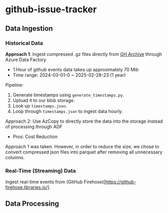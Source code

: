 # github-issue-tracker

## Data Ingestion

### Historical Data
**Approach 1**: Ingest compressed .gz files directly from [GH Archive](https://www.gharchive.org/) through Azure Data Factory
- 1 Hour of github events data takes up approximately 70 Mib
- Time range: 2024-03-01-0 ~ 2025-02-28-23 (1 year)

Pipeline:
1. Generate timestamps using `generate_timestamps.py`.
2. Upload it to our blob storage.
3. Look up `timestamps.json`.
4. Loop through `timestamps.json` to ingest data hourly.

Approach 2: Use AzCopy to directly store the data into the storage instead of processing through ADF
- Pros: Cost Reduction

Approach 1 was taken. However, in order to reduce the size, we chose to convert compressed json files into parquet after removing all unnecessary columns.

### Real-Time (Streaming) Data
Ingest real-time events from (GitHub Firehose)[https://github-firehose.libraries.io/].


## Data Processing
